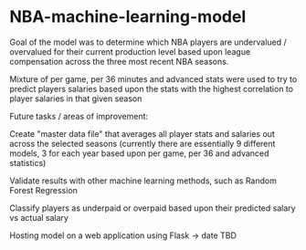 # NBA-machine-learning-model
Goal of the model was to determine which NBA players are undervalued / overvalued for their current production level based upon league compensation across the three most recent NBA seasons.

Mixture of per game, per 36 minutes and advanced stats were used to try to predict players salaries based upon the stats with the highest correlation to player salaries in that given season

Future tasks / areas of improvement:

Create "master data file" that averages all player stats and salaries out across the selected seasons (currently there are essentially 9 different models, 3 for each year based upon per game, per 36 and advanced statistics)

Validate results with other machine learning methods, such as Random Forest Regression

Classify players as underpaid or overpaid based upon their predicted salary vs actual salary

Hosting model on a web application using Flask -> date TBD
